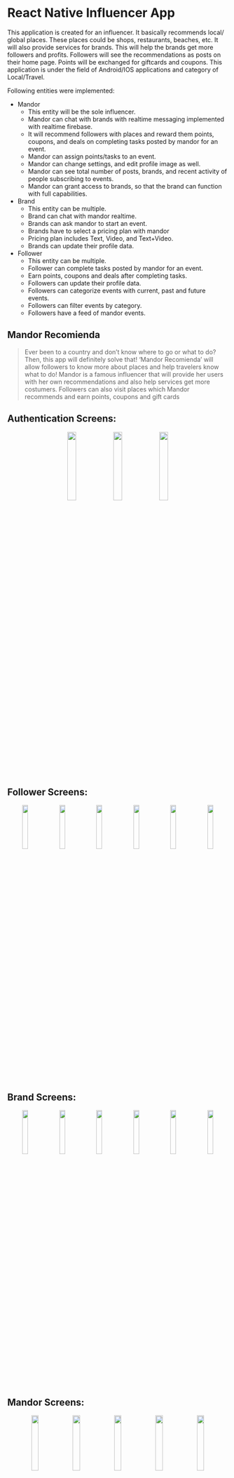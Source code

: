 # React Native Influencer App



This application is created for an influencer. It basically recommends local/ global places. These places could be shops, restaurants, beaches, etc. It will also provide services for brands. This will help the brands get more followers and profits. Followers will see the recommendations as posts on their home page. Points will be exchanged for giftcards and coupons. This application is under the field of Android/IOS applications and category of Local/Travel.

Following entities were implemented:
  - Mandor
    - This entity will be the sole influencer.
    - Mandor can chat with brands with realtime messaging implemented with realtime firebase.
    - It will recommend followers with places and reward them points, coupons, and deals on completing tasks posted by mandor for an event.
    - Mandor can assign points/tasks to an event.
    - Mandor can change settings, and edit profile image as well.
    - Mandor can see total number of posts, brands, and recent activity of people subscribing to events.
    - Mandor can grant access to brands, so that the brand can function with full capabilities.
  - Brand
    - This entity can be multiple.
    - Brand can chat with mandor realtime.
    - Brands can ask mandor to start an event.
    - Brands have to select a pricing plan with mandor
    - Pricing plan includes Text, Video, and Text+Video.
    - Brands can update their profile data.
  - Follower
    - This entity can be multiple.
    - Follower can complete tasks posted by mandor for an event.
    - Earn points, coupons and deals after completing tasks.
    - Followers can update their profile data.
    - Followers can categorize events with current, past and future events.
    - Followers can filter events by category.
    - Followers have a feed of mandor events.

## Mandor Recomienda

> Ever been to a country and don’t know where to go or what to do? Then, this app will definitely solve that! ‘Mandor Recomienda’ will allow followers to know more about places and help travelers know what to do! Mandor is a famous influencer that will provide her users with her own recommendations and also help services get more costumers. Followers can also visit places which Mandor recommends and earn points, coupons and gift cards

## Authentication Screens:

<p align="center">
  <img src="https://github.com/harshchaludia/React-Native-Influencer-App/blob/master/screenshots/login.jpg" width="20%" height="auto">
  <img src="https://github.com/harshchaludia/React-Native-Influencer-App/blob/master/screenshots/register.jpg" width="20%" height="auto">
  <img src="https://github.com/harshchaludia/React-Native-Influencer-App/blob/master/screenshots/forgotpassword.jpg" width="20%" height="auto">

</p>

## Follower Screens:

<p align="center">
  <img src="https://github.com/harshchaludia/React-Native-Influencer-App/blob/master/screenshots/dashboardFollower.jpg" width="16%" height="auto">
  <img src="https://github.com/harshchaludia/React-Native-Influencer-App/blob/master/screenshots/dealFollower.jpg" width="16%" height="auto">
  <img src="https://github.com/harshchaludia/React-Native-Influencer-App/blob/master/screenshots/filterFollower.jpg" width="16%" height="auto">
   <img src="https://github.com/harshchaludia/React-Native-Influencer-App/blob/master/screenshots/followerEvent.jpg" width="16%" height="auto">
<img src="https://github.com/harshchaludia/React-Native-Influencer-App/blob/master/screenshots/personalizedFollower.jpg" width="16%" height="auto">
 <img src="https://github.com/harshchaludia/React-Native-Influencer-App/blob/master/screenshots/settingsFollower.jpg" width="16%" height="auto">
</p>

## Brand Screens:

<p align="center">
  <img src="https://github.com/harshchaludia/React-Native-Influencer-App/blob/master/screenshots/brandDashboard.jpg" width="16%" height="auto">
  <img src="https://github.com/harshchaludia/React-Native-Influencer-App/blob/master/screenshots/brandDashboard2.jpg" width="16%" height="auto">
  <img src="https://github.com/harshchaludia/React-Native-Influencer-App/blob/master/screenshots/brandMessage.jpg" width="16%" height="auto">
   <img src="https://github.com/harshchaludia/React-Native-Influencer-App/blob/master/screenshots/brandPricingPlan.jpg" width="16%" height="auto">
<img src="https://github.com/harshchaludia/React-Native-Influencer-App/blob/master/screenshots/brandSettings.jpg" width="16%" height="auto">
 <img src="https://github.com/harshchaludia/React-Native-Influencer-App/blob/master/screenshots/brandLogout.jpg" width="16%" height="auto">
</p>


## Mandor Screens:

<p align="center">
  <img src="https://github.com/harshchaludia/React-Native-Influencer-App/blob/master/screenshots/MandorDasboard.jpg" width="18%" height="auto">
  <img src="https://github.com/harshchaludia/React-Native-Influencer-App/blob/master/screenshots/MandorBrandList.jpg" width="18%" height="auto">
  <img src="https://github.com/harshchaludia/React-Native-Influencer-App/blob/master/screenshots/MandorMessages.jpg" width="18%" height="auto">
   <img src="https://github.com/harshchaludia/React-Native-Influencer-App/blob/master/screenshots/MandorPostList.jpg" width="18%" height="auto">
<img src="https://github.com/harshchaludia/React-Native-Influencer-App/blob/master/screenshots/MandorSettings1.jpg" width="18%" height="auto">
 
</p>

<p align="center">
  <img src="https://github.com/harshchaludia/React-Native-Influencer-App/blob/master/screenshots/MandorPostNew.jpg" width="18%" height="auto">
  <img src="https://github.com/harshchaludia/React-Native-Influencer-App/blob/master/screenshots/MandorSettings2.jpg" width="18%" height="auto"><img src="https://github.com/harshchaludia/React-Native-Influencer-App/blob/master/screenshots/message.jpg" width="18%" height="auto">
 

 
</p>


## Package.json

| Package Name | Version |
| ------ | ------ |
|@expo/vector-icons| ^10.0.6|
|buffer| ^5.6.0|
|expo| ^36.0.0|
|expo-asset| ~8.0.0|
|expo-font| ~8.0.0|
|expo-image-picker| ~8.0.1|
|firebase| 6.6.0|
|formik| 2.1.4|
|react| 16.9.0|
|react-dom| 16.9.0|
|react-native| https|//github.com/expo/react-native/archive/sdk-36.0.1.tar.gz|
|react-native-cards| ^1.1.4|
|react-native-datepicker| ^1.7.2|
|react-native-elements| 1.2.0|
|react-native-form-validator| ^0.3.2|
|react-native-gesture-handler| ~1.5.0|
|react-native-hide-with-keyboard| 1.2.1|
|react-native-material-bottom-navigation| ^1.0.5|
|react-native-paper| ^3.8.0|
|react-native-reanimated| ~1.4.0|
|react-native-screens| 2.0.0-alpha.12|
|react-native-sectioned-multi-select| ^0.7.6|
|react-native-uuid| ^1.4.9|
|react-native-vector-icons| ^6.6.0|
|react-navigation| 4.0.0|
|react-navigation-drawer| ^2.4.7|
|react-navigation-material-bottom-tabs| ^2.2.11|
|react-navigation-stack| 1.5.1|
|react-navigation-tabs| ^2.8.7|
|yup| 0.27.0|

## Installation

This application requires [Node.js] to run.
This app is built with expo.

Generate a firebaseConfig file under the directory path as following:

> React-Native-Influencer-App\config\Firebase\firebaseConfig.js

> export default {
   // attach your firebase config details here
};

Next,
Install the dependencies and devDependencies and start the server.



```sh
$ cd folder-name
$ npm install 
$ npm start --reset-cache
```



### Development

- [EXPO LINK](https://exp.host/@harshchaludia/mandor-recomienda)
- [APK LINK](https://drive.google.com/file/d/1LtGodmyPYUs2fPpnOyiBNartObJ0W8se/view?usp=sharing)


### Todos

 - Write MORE Tests
 - Add Night Mode

License
----

MIT


## Useful links
Official guides:
- [Using React Native SDK guide](https://voximplant.com/blog/using-react-native-sdk)

## Have a question ?

- contact us via `reactnative6@gmail.com`
- send email with a specific subject
>
